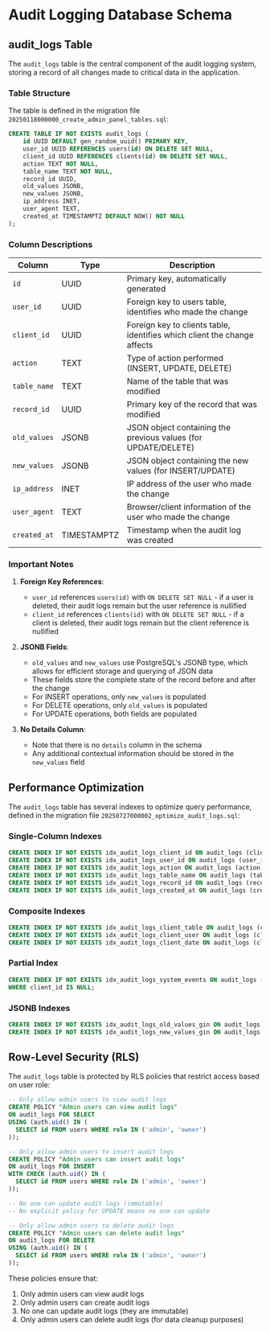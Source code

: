 # Audit Logging Database Schema

## audit_logs Table

The `audit_logs` table is the central component of the audit logging system, storing a record of all changes made to critical data in the application.

### Table Structure

The table is defined in the migration file `20250118000000_create_admin_panel_tables.sql`:

```sql
CREATE TABLE IF NOT EXISTS audit_logs (
    id UUID DEFAULT gen_random_uuid() PRIMARY KEY,
    user_id UUID REFERENCES users(id) ON DELETE SET NULL,
    client_id UUID REFERENCES clients(id) ON DELETE SET NULL,
    action TEXT NOT NULL,
    table_name TEXT NOT NULL,
    record_id UUID,
    old_values JSONB,
    new_values JSONB,
    ip_address INET,
    user_agent TEXT,
    created_at TIMESTAMPTZ DEFAULT NOW() NOT NULL
);
```

### Column Descriptions

| Column | Type | Description |
|--------|------|-------------|
| `id` | UUID | Primary key, automatically generated |
| `user_id` | UUID | Foreign key to users table, identifies who made the change |
| `client_id` | UUID | Foreign key to clients table, identifies which client the change affects |
| `action` | TEXT | Type of action performed (INSERT, UPDATE, DELETE) |
| `table_name` | TEXT | Name of the table that was modified |
| `record_id` | UUID | Primary key of the record that was modified |
| `old_values` | JSONB | JSON object containing the previous values (for UPDATE/DELETE) |
| `new_values` | JSONB | JSON object containing the new values (for INSERT/UPDATE) |
| `ip_address` | INET | IP address of the user who made the change |
| `user_agent` | TEXT | Browser/client information of the user who made the change |
| `created_at` | TIMESTAMPTZ | Timestamp when the audit log was created |

### Important Notes

1. **Foreign Key References**:
   - `user_id` references `users(id)` with `ON DELETE SET NULL` - if a user is deleted, their audit logs remain but the user reference is nullified
   - `client_id` references `clients(id)` with `ON DELETE SET NULL` - if a client is deleted, their audit logs remain but the client reference is nullified

2. **JSONB Fields**:
   - `old_values` and `new_values` use PostgreSQL's JSONB type, which allows for efficient storage and querying of JSON data
   - These fields store the complete state of the record before and after the change
   - For INSERT operations, only `new_values` is populated
   - For DELETE operations, only `old_values` is populated
   - For UPDATE operations, both fields are populated

3. **No Details Column**:
   - Note that there is no `details` column in the schema
   - Any additional contextual information should be stored in the `new_values` field

## Performance Optimization

The `audit_logs` table has several indexes to optimize query performance, defined in the migration file `20250727000002_optimize_audit_logs.sql`:

### Single-Column Indexes

```sql
CREATE INDEX IF NOT EXISTS idx_audit_logs_client_id ON audit_logs (client_id);
CREATE INDEX IF NOT EXISTS idx_audit_logs_user_id ON audit_logs (user_id);
CREATE INDEX IF NOT EXISTS idx_audit_logs_action ON audit_logs (action);
CREATE INDEX IF NOT EXISTS idx_audit_logs_table_name ON audit_logs (table_name);
CREATE INDEX IF NOT EXISTS idx_audit_logs_record_id ON audit_logs (record_id);
CREATE INDEX IF NOT EXISTS idx_audit_logs_created_at ON audit_logs (created_at);
```

### Composite Indexes

```sql
CREATE INDEX IF NOT EXISTS idx_audit_logs_client_table ON audit_logs (client_id, table_name);
CREATE INDEX IF NOT EXISTS idx_audit_logs_client_user ON audit_logs (client_id, user_id);
CREATE INDEX IF NOT EXISTS idx_audit_logs_client_date ON audit_logs (client_id, created_at);
```

### Partial Index

```sql
CREATE INDEX IF NOT EXISTS idx_audit_logs_system_events ON audit_logs (created_at) 
WHERE client_id IS NULL;
```

### JSONB Indexes

```sql
CREATE INDEX IF NOT EXISTS idx_audit_logs_old_values_gin ON audit_logs USING GIN (old_values);
CREATE INDEX IF NOT EXISTS idx_audit_logs_new_values_gin ON audit_logs USING GIN (new_values);
```

## Row-Level Security (RLS)

The `audit_logs` table is protected by RLS policies that restrict access based on user role:

```sql
-- Only allow admin users to view audit logs
CREATE POLICY "Admin users can view audit logs" 
ON audit_logs FOR SELECT 
USING (auth.uid() IN (
  SELECT id FROM users WHERE role IN ('admin', 'owner')
));

-- Only allow admin users to insert audit logs
CREATE POLICY "Admin users can insert audit logs" 
ON audit_logs FOR INSERT 
WITH CHECK (auth.uid() IN (
  SELECT id FROM users WHERE role IN ('admin', 'owner')
));

-- No one can update audit logs (immutable)
-- No explicit policy for UPDATE means no one can update

-- Only allow admin users to delete audit logs
CREATE POLICY "Admin users can delete audit logs" 
ON audit_logs FOR DELETE 
USING (auth.uid() IN (
  SELECT id FROM users WHERE role IN ('admin', 'owner')
));
```

These policies ensure that:
1. Only admin users can view audit logs
2. Only admin users can create audit logs
3. No one can update audit logs (they are immutable)
4. Only admin users can delete audit logs (for data cleanup purposes)
